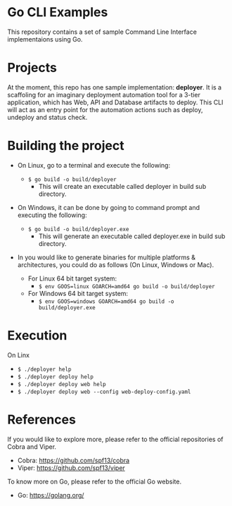 # Go CLI Examples
This repository contains a set of sample Command Line Interface implementaions using Go. 

# Projects
At the moment, this repo has one sample implementation: **deployer**. It is a scaffoling for an imaginary deployment automation tool for a 3-tier application, which has Web, API and Database artifacts to deploy. This CLI will act as an entry point for the automation actions such as deploy, undeploy and status check. 


# Building the project

- On Linux, go to a terminal and execute the following:
   - `$ go build -o build/deployer`
     - This will create an executable called deployer in build sub directory.

- On Windows, it can be done by going to command prompt and executing the following:
  - `$ go build -o build/deployer.exe`
    - This will generate an executable called deployer.exe in build sub directory.

- In you would like to generate binaries for multiple platforms & architectures, you could do as follows (On Linux, Windows or Mac). 

  - For Linux 64 bit target system:
    - `$ env GOOS=linux GOARCH=amd64 go build -o build/deployer`
  - For Windows 64 bit target system:
    - `$ env GOOS=windows GOARCH=amd64 go build -o build/deployer.exe`

# Execution
On Linx
- `$ ./deployer help`
- `$ ./deployer deploy help`
- `$ ./deployer deploy web help`
- `$ ./deployer deploy web --config web-deploy-config.yaml`

# References
If you would like to explore more, please refer to the official repositories of Cobra and Viper. 
 - Cobra: https://github.com/spf13/cobra
 - Viper: https://github.com/spf13/viper

To know more on Go, please refer to the official Go website. 
- Go: https://golang.org/